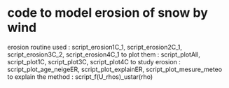 # code to model erosion of snow by wind
erosion routine used : script_erosion1C_1, script_erosion2C_1, script_erosion3C_2, script_erosion4C_1
to plot them : script_plotAll, script_plot1C, script_plot3C, script_plot4C
to study erosion : script_plot_age_neigeER, script_plot_explainER, script_plot_mesure_meteo
to explain the method : script_f(U_rhos)_ustar(rho)
